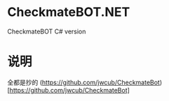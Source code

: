 # CheckmateBOT.NET
CheckmateBOT C# version
# 说明
全都是抄的 (https://github.com/jwcub/CheckmateBot)[https://github.com/jwcub/CheckmateBot]
